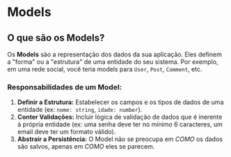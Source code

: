 # Models

## O que são os Models?

Os **Models** são a representação dos dados da sua aplicação. Eles definem a "forma" ou a "estrutura" de uma entidade do seu sistema. Por exemplo, em uma rede social, você teria models para `User`, `Post`, `Comment`, etc.

### Responsabilidades de um Model:
1.  **Definir a Estrutura:** Estabelecer os campos e os tipos de dados de uma entidade (ex: `nome: string`, `idade: number`).
2.  **Conter Validações:** Incluir lógica de validação de dados que é inerente à própria entidade (ex: uma senha deve ter no mínimo 6 caracteres, um email deve ter um formato válido).
3.  **Abstrair a Persistência:** O Model não se preocupa em *COMO* os dados são salvos, apenas em *COMO* eles se parecem.
